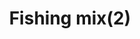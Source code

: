 ---
layout: item
title: Fishing mix(2)
item-id: 11477
datatable: true
id: 11477
name: "Fishing mix(2)"
members: true
lowalch: 60
highalch: 90
examine: "Two doses of fishy Fishing potion."
monsters:
  - id: 5566
    name: "Ferocious barbarian spirit"
    members: true
    combat_level: 166
    wiki_url: "https://oldschool.runescape.wiki/w/Ferocious_barbarian_spirit"
    drops:
      - quantity: "1"
        rarity: 0.0078125
    image: "https://oldschool.runescape.wiki/images/thumb/d/dd/Ferocious_barbarian_spirit.png/200px-Ferocious_barbarian_spirit.png?ccb32"
---